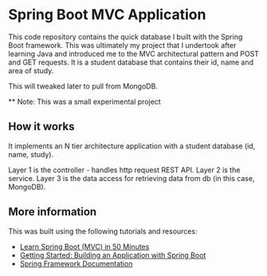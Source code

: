 # Spring Boot MVC Application

This code repository contains the quick database I built with the Spring Boot framework. This was ultimately my project that I undertook after learning Java and introduced me to the MVC architectural pattern and POST and GET requests. It is a student database  that contains their id, name and area of study. 

This will tweaked later to pull from MongoDB.

** Note: This was a small experimental project

## How it works

It implements an N tier architecture application with a student database (id, name, study). 

Layer 1 is the controller - handles http request REST API.
Layer 2 is the service.
Layer 3 is the data access for retrieving data from db (in this case, MongoDB).

## More information
This was built using the following tutorials and resources:
* [Learn Spring Boot (MVC) in 50 Minutes](https://www.youtube.com/watch?v=Ke7Tr4RgRTs)
* [Getting Started: Building an Application with Spring Boot](https://spring.io/guides/gs/spring-boot/)
* [Spring Framework Documentation](https://docs.spring.io/spring/docs/current/spring-framework-reference/)